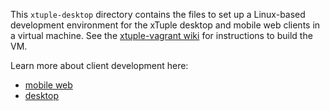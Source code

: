 This `xtuple-desktop` directory contains the files to set up a Linux-based development environment for the xTuple desktop and mobile web clients in a virtual machine.
See the [xtuple-vagrant wiki](https://github.com/xtuple/xtuple-vagrant/wiki/Home) for instructions to build the VM.

Learn more about client development here:
- [mobile web](https://github.com/xtuple/xtuple/wiki/Home)
- [desktop](https://github.com/xtuple/qt-client/wiki/Home)
